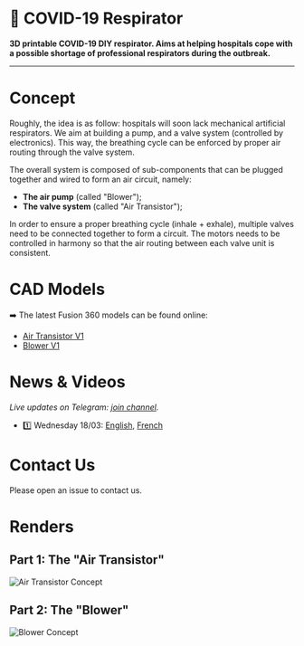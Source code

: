 🦠 COVID-19 Respirator
=====

**3D printable COVID-19 DIY respirator. Aims at helping hospitals cope with a possible shortage of professional respirators during the outbreak.**

---

# Concept

Roughly, the idea is as follow: hospitals will soon lack mechanical artificial respirators. We aim at building a pump, and a valve system (controlled by electronics). This way, the breathing cycle can be enforced by proper air routing through the valve system.

The overall system is composed of sub-components that can be plugged together and wired to form an air circuit, namely:

- **The air pump** (called "Blower");
- **The valve system** (called "Air Transistor");

In order to ensure a proper breathing cycle (inhale + exhale), multiple valves need to be connected together to form a circuit. The motors needs to be controlled in harmony so that the air routing between each valve unit is consistent.

# CAD Models

➡️ The latest Fusion 360 models can be found online:

* [Air Transistor V1](https://a360.co/2IS0x3U)
* [Blower V1](https://a360.co/2U0vk56)

# News & Videos

_Live updates on Telegram: [join channel](https://t.me/joinchat/AAAAAE_99-k7pKZur-GXCQ)._

- 1️⃣ Wednesday 18/03: [English](https://www.youtube.com/watch?v=jv3o3x21038), [French](https://www.youtube.com/watch?v=tUfBgUm1w74)

# Contact Us

Please open an issue to contact us.

# Renders

## Part 1: The "Air Transistor"

![Air Transistor Concept](https://github.com/covid-response-projects/covid-respirator/raw/master/schemes/Air%20Transistor/Air%20Transistor%20(Render%204).png)

## Part 2: The "Blower"

![Blower Concept](https://github.com/covid-response-projects/covid-respirator/raw/master/schemes/Blower/Blower%20(Render%201).png)

